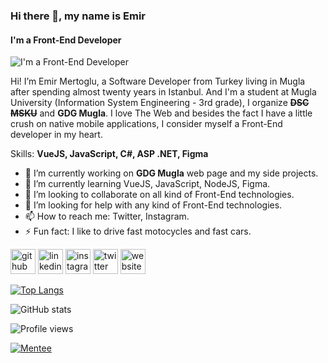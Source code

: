 ### Hi there 👋, my name is Emir
#### I'm a Front-End Developer
![I'm a Front-End Developer](https://miro.medium.com/max/820/1*fb1qxh-e03aXh-tih2MGWA.png)

Hi! I’m Emir Mertoglu, a Software Developer from Turkey living in Mugla after spending almost twenty years in Istanbul. And I'm a student at Mugla University (Information System Engineering - 3rd grade), I organize ~~**DSC MSKU**~~ and **GDG Mugla**. I love The Web and besides the fact I have a little crush on native mobile applications, I consider myself a Front-End developer in my heart.

Skills: **VueJS, JavaScript, C#, ASP .NET, Figma**

- 🔭 I’m currently working on **GDG Mugla** web page and my side projects. 
- 🌱 I’m currently learning VueJS, JavaScript, NodeJS, Figma. 
- 👯 I’m looking to collaborate on all kind of Front-End technologies. 
- 🤔 I’m looking for help with any kind of Front-End technologies. 
- 📫 How to reach me: Twitter, Instagram. 
- ⚡ Fun fact: I like to drive fast motocycles and fast cars. 


[<img src='https://cdn.jsdelivr.net/npm/simple-icons@3.0.1/icons/github.svg' alt='github' height='40'>](https://github.com/emirxmertoglu)  [<img src='https://cdn.jsdelivr.net/npm/simple-icons@3.0.1/icons/linkedin.svg' alt='linkedin' height='40'>](https://www.linkedin.com/in/emirmertoglu/)  [<img src='https://cdn.jsdelivr.net/npm/simple-icons@3.0.1/icons/instagram.svg' alt='instagram' height='40'>](https://www.instagram.com/emirxmertoglu/)  [<img src='https://cdn.jsdelivr.net/npm/simple-icons@3.0.1/icons/twitter.svg' alt='twitter' height='40'>](https://twitter.com/emirxmertoglu)  [<img src='https://cdn.jsdelivr.net/npm/simple-icons@3.0.1/icons/icloud.svg' alt='website' height='40'>](https://emirxmertoglu.github.io)  

[![Top Langs](https://github-readme-stats.vercel.app/api/top-langs/?username=emirxmertoglu)](https://github.com/anuraghazra/github-readme-stats)

![GitHub stats](https://github-readme-stats.vercel.app/api?username=emirxmertoglu&show_icons=true&count_private=true)  

![Profile views](https://gpvc.arturio.dev/emirxmertoglu)  

[![Mentee](https://img.shields.io/badge/Find%20Mentor-I'm%20a%20mentee-blueviolet?style=for-the-badge&logo=visual-studio-code)](https://findmentor.network/peer/emir-mertoglu)
